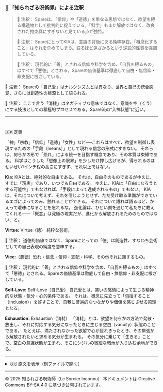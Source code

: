 ### 🐌 「知られざる呪術師」による注釈

>💬 注釈： Spareは、「信仰」や「道徳」を単なる思想ではなく、欲望を縛る構造物として批判的に捉えている。「科学」もまた解放ではなく、改良された拘束具にすぎないと見ている点が独特。
>
>💬 注釈： SpareにとってKIAは、意識の背後にある純粋存在。「概念化すること」はそれを歪めてしまう。語るほど遠ざかるという逆説的性質を強調している。
>
>💬 注釈： 現代的に「善」とされる信仰や科学を含め、「自我を縛るもの」はすべて「悪徳」とされる。Spareの価値基準は徹底して自由・無信仰・非支配に根ざしている。

💬 注釈： Spareの「自己愛」はナルシシズムとは異なり、世界と自己の統合感覚、さらには創造性の根源として語られる。

💬 注釈： ここで言う「消耗」はネガティブな意味ではなく、意識を空（くう）にする技法としての積極的プロセスである。Spare流の“入神状態”に近い。


---

#
🇯🇵 定義

「神」「宗教」「信仰」「道徳」「女性」など──これらはすべて、欲望を制御し表現するための「手段（means）」として現れる信念の形式にすぎない。
それらは、何らかの形で「恐れ」による統一を目指す概念であり、その本質は束縛である。
科学はこうした「想像上の限界」を少しだけ押し広げるが、得られるのはせいぜい1インチ程の高さにすぎず、それ以上ではない。

**Kia:** KIAとは、絶対的な自由である。
それは、自由そのものであるがゆえに、すでに「現実」であり、いつでも自由である。
ゆえに、KIAは「自由になろうとする可能性」でもなければ、「手段によって達成されるもの」でもない。
KIAは、それについて考えず、それを信じようとせず、ただ受け取る準備ができているエゴによってのみ、触れることができる。
それについて語れば語るほど、かえって曖昧になることを忘れるな。
進化論は、ひどい罰を通じて私たちに教えてくれる――「概念」は究極の現実だが、進化から解放されるためのものではない、と。


**Virtue:** Virtue（徳）
純粋な芸術。

💬 注釈： 道徳的価値ではなく、Spareにとっての「徳」は創造性、すなわち芸術としての自己表現の純度を意味する。

**Vice:**（悪徳）恐れ・信念・信仰・支配・科学、その他それに類するもの。

💬 注釈： 現代的に「善」とされる信仰や科学を含め、「自我を縛るもの」はすべて「悪徳」とされる。Spareの価値基準は徹底して自由・無信仰・非支配に根ざしている。

**Self-Love:** Self-Love（自己愛）
自己愛とは、笑いの感情によって生じる精神的な状態・気分・心的条件である。
それは、概念に先立って「包括すること（inclusion）」を許すことで、自我に普遍的なつながりや価値を感じさせる原理となる。


**Exhaustion:** Exhaustion（消耗）
「消耗」とは、欲望を何らかの方法で発散・放出し、それに対応する気分になったときに生じる空白（vacuity）状態のことである。
たとえば、満たされなかった欲望で心が疲れきったとき、その緊張から解放されたいと求める気分が生まれる。
その気分に乗じて「生きる」ことで、空白の意識状態が生まれ、そこにシジルの微細な暗示が入り込む余地ができる。

---

<details>
<summary>🇬🇧 原文を表示（別ファイルで開く）</summary>

🔗 [原文を読む 01_definition_en.md](01_definition_en.md)

</details>

---

© 2025 知られざる呪術師（Le Sorcier Inconnu）
本ドキュメントは Creative Commons BY-SA 4.0 に基づき公開されています。
